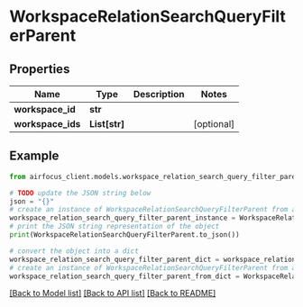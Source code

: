 # WorkspaceRelationSearchQueryFilterParent


## Properties

Name | Type | Description | Notes
------------ | ------------- | ------------- | -------------
**workspace_id** | **str** |  | 
**workspace_ids** | **List[str]** |  | [optional] 

## Example

```python
from airfocus_client.models.workspace_relation_search_query_filter_parent import WorkspaceRelationSearchQueryFilterParent

# TODO update the JSON string below
json = "{}"
# create an instance of WorkspaceRelationSearchQueryFilterParent from a JSON string
workspace_relation_search_query_filter_parent_instance = WorkspaceRelationSearchQueryFilterParent.from_json(json)
# print the JSON string representation of the object
print(WorkspaceRelationSearchQueryFilterParent.to_json())

# convert the object into a dict
workspace_relation_search_query_filter_parent_dict = workspace_relation_search_query_filter_parent_instance.to_dict()
# create an instance of WorkspaceRelationSearchQueryFilterParent from a dict
workspace_relation_search_query_filter_parent_from_dict = WorkspaceRelationSearchQueryFilterParent.from_dict(workspace_relation_search_query_filter_parent_dict)
```
[[Back to Model list]](../README.md#documentation-for-models) [[Back to API list]](../README.md#documentation-for-api-endpoints) [[Back to README]](../README.md)


